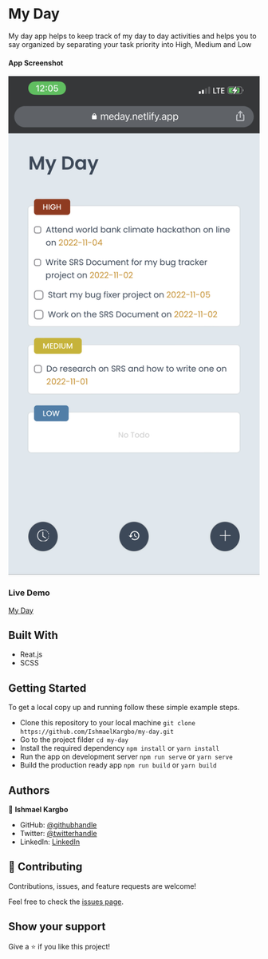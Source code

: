 # My Day

My day app helps to keep track of my day to day activities and helps you to say organized by separating your task priority into High, Medium and Low 

#### App Screenshot
<img src="./app_screenshot.png" alt="My Day" />

### Live Demo
<a href="https://meday.netlify.app/">My Day</a>

## Built With

- Reat.js
- SCSS

## Getting Started

To get a local copy up and running follow these simple example steps.

- Clone this repository to your local machine
`git clone https://github.com/IshmaelKargbo/my-day.git`
- Go to the project filder
`cd my-day`
- Install the required dependency
`npm install` or `yarn install`
- Run the app on development server
`npm run serve` or `yarn serve`
- Build the production ready app
`npm run build` or `yarn build`

## Authors

👤 **Ishmael Kargbo**

- GitHub: [@githubhandle](https://github.com/ishmaelkargbo)
- Twitter: [@twitterhandle](https://twitter.com/ishodev)
- LinkedIn: [LinkedIn](https://www.linkedin.com/in/ishmael-kargbo-503660169)

## 🤝 Contributing

Contributions, issues, and feature requests are welcome!

Feel free to check the [issues page](https://github.com/IshmaelKargbo/my-day/issues).

## Show your support

Give a ⭐️ if you like this project!
